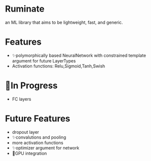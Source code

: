 # Ruminate
an ML library that aims to be lightweight, fast, and generic. 

# Features
* :sparkles:polymorphically based NeuralNetwork with constrained template argument for future LayerTypes
* Activation functions: Relu,Sigmoid,Tanh,Swish

# :construction:In Progress
* FC layers

# Future Features
* dropout layer
* :sparkles:convalutions and pooling
* more activation functions
* :sparkles:optimizer argument for network
* :racehorse:GPU integration
